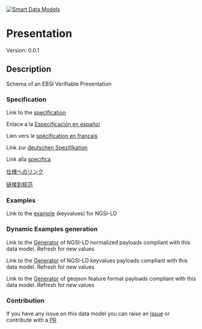 [![Smart Data Models](https://smartdatamodels.org/wp-content/uploads/2022/01/SmartDataModels_logo.png "Logo")](https://smartdatamodels.org)
# Presentation
Version: 0.0.1

## Description 

Schema of an EBSI Verifiable Presentation
### Specification

Link to the [specification](https://github.com/smart-data-models/dataModel.VerifiableCredentials/blob/master/Presentation/doc/spec.md)

Enlace a la [Especificación en español](https://github.com/smart-data-models/dataModel.VerifiableCredentials/blob/master/Presentation/doc/spec_ES.md)

Lien vers le [spécification en français](https://github.com/smart-data-models/dataModel.VerifiableCredentials/blob/master/Presentation/doc/spec_FR.md)

Link zur [deutschen Spezifikation](https://github.com/smart-data-models/dataModel.VerifiableCredentials/blob/master/Presentation/doc/spec_DE.md)

Link alla [specifica](https://github.com/smart-data-models/dataModel.VerifiableCredentials/blob/master/Presentation/doc/spec_IT.md)

[仕様へのリンク](https://github.com/smart-data-models/dataModel.VerifiableCredentials/blob/master/Presentation/doc/spec_JA.md)

[链接到规范](https://github.com/smart-data-models/dataModel.VerifiableCredentials/blob/master/Presentation/doc/spec_ZH.md)
### Examples

Link to the [example](https://smart-data-models.github.io/dataModel.VerifiableCredentials/Presentation/examples/example.jsonld) (keyvalues) for NGSI-LD
### Dynamic Examples generation

Link to the [Generator](https://smartdatamodels.org/extra/ngsi-ld_generator.php?schemaUrl=https://raw.githubusercontent.com/smart-data-models/dataModel.VerifiableCredentials/master/Presentation/schema.json&email=info@smartdatamodels.org) of NGSI-LD normalized payloads compliant with this data model. Refresh for new values

Link to the [Generator](https://smartdatamodels.org/extra/ngsi-ld_generator_keyvalues.php?schemaUrl=https://raw.githubusercontent.com/smart-data-models/dataModel.VerifiableCredentials/master/Presentation/schema.json&email=info@smartdatamodels.org) of NGSI-LD keyvalues payloads compliant with this data model. Refresh for new values

Link to the [Generator](https://smartdatamodels.org/extra/geojson_features_generator.php?schemaUrl=https://raw.githubusercontent.com/smart-data-models/dataModel.VerifiableCredentials/master/Presentation/schema.json&email=info@smartdatamodels.org) of geojson feature format payloads compliant with this data model. Refresh for new values
### Contribution

 If you have any issue on this data model you can raise an [issue](https://github.com/smart-data-models/dataModel.VerifiableCredentials/issues)  or contribute with a [PR](https://github.com/smart-data-models/dataModel.VerifiableCredentials/pulls)